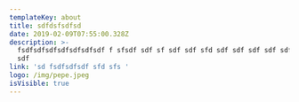 ```yaml
---
templateKey: about
title: sdfdsfsdfsd
date: 2019-02-09T07:55:00.328Z
description: >-
  fsdfsdfsdfsdfsdfsdfsdf f sfsdf sdf sf sdf sdf sfd sdf sdf sdf sdf sdf sdf sdf
  sdf
link: 'sd fsdfsdfsdf sfd sfs '
logo: /img/pepe.jpeg
isVisible: true
---
```


